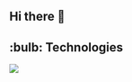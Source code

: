 ## Hi there 👋

<!------------ Start Technologies -------------->
<h2> :bulb: Technologies </h2>
<p align="left">
  <a href="https://skillicons.dev">
    <img src="https://skillicons.dev/icons?i=py,java,c,cs,cpp,mysql,postgres,mongodb,redis,html,css,js,astro,flask,postman,git,github,linux,bash,docker,vscode,figma,ai,ps&theme=dark&perline=8" />
  </a>
</p>
<br>
<!------------ End Technologies -------------->
